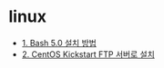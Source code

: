 # linux

- [1. Bash 5.0 설치 방법](https://teamcadi.kro.kr/develop/linux?id=1)
- [2. CentOS Kickstart FTP 서버로 설치](https://teamcadi.kro.kr/develop/linux?id=2)